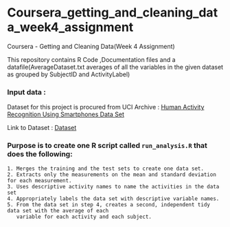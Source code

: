 # Coursera_getting_and_cleaning_data_week4_assignment
Coursera - Getting and Cleaning Data(Week 4 Assignment)

This repository contains R Code ,Documentation files and a datafile(AverageDataset.txt averages of all the variables in the given dataset as grouped by SubjectID and ActivityLabel)

### Input data : 
   Dataset for this project is procured from UCI Archive : 
   [Human Activity Recognition Using Smartphones Data Set](http://archive.ics.uci.edu/ml/datasets/Human+Activity+Recognition+Using+Smartphones)
   
   Link to Dataset : [Dataset](https://d396qusza40orc.cloudfront.net/getdata%2Fprojectfiles%2FUCI%20HAR%20Dataset.zip)

### Purpose is to create one R script called `run_analysis.R` that does the following:

    1. Merges the training and the test sets to create one data set.
    2. Extracts only the measurements on the mean and standard deviation for each measurement.
    3. Uses descriptive activity names to name the activities in the data set
    4. Appropriately labels the data set with descriptive variable names.
    5. From the data set in step 4, creates a second, independent tidy data set with the average of each
       variable for each activity and each subject.

